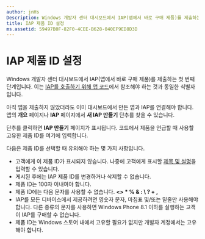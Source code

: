 ```yaml
---
author: jnHs
Description: Windows 개발자 센터 대시보드에서 IAP(앱에서 바로 구매 제품)를 제출하는 첫 번째 단계입니다.
title: IAP 제품 ID 설정
ms.assetid: 59497B0F-82F0-4CEE-B628-040EF9ED8D3D
---
```


# IAP 제품 ID 설정


Windows 개발자 센터 대시보드에서 IAP(앱에서 바로 구매 제품)를 제출하는 첫 번째 단계입니다. 이는 [IAP를 호출하기 위해 앱 코드](https://msdn.microsoft.com/library/windows/apps/mt219684)에서 참조해야 하는 것과 동일한 식별자입니다.

아직 앱을 제출하지 않았더라도 이미 대시보드에서 만든 앱과 IAP를 연결해야 합니다. 앱의 **개요** 페이지나 **IAP** 페이지에서 **새 IAP 만들기** 단추를 찾을 수 있습니다.

단추를 클릭하면 **IAP 만들기** 페이지가 표시됩니다. 코드에서 제품을 언급할 때 사용할 고유한 제품 ID를 여기에 입력합니다.

다음은 제품 ID를 선택할 때 유의해야 하는 몇 가지 사항입니다.

-   고객에게 이 제품 ID가 표시되지 않습니다. 나중에 고객에게 표시할 [제목 및 설명](create-iap-descriptions.md)을 입력할 수 있습니다.
-   게시된 후에는 IAP 제품 ID를 변경하거나 삭제할 수 없습니다.
-   제품 ID는 100자 이내여야 합니다.
-   제품 ID에는 다음 문자를 사용할 수 없습니다. **&lt;&gt; \* % &amp; : \\ ? + ,**
-   IAP를 모든 디바이스에서 제공하려면 영숫자 문자, 마침표 및/또는 밑줄만 사용해야 합니다. 다른 종류의 문자를 사용하면 Windows Phone 8.1 이하를 실행하는 고객이 IAP를 구매할 수 없습니다.
-   제품 ID는 Windows 스토어 내에서 고유할 필요가 없지만 개발자 계정에서는 고유해야 합니다.

 

 






<!--HONumber=May16_HO2-->


